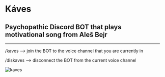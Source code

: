 # Káves
## Psychopathic Discord BOT that plays motivational song from Aleš Bejr
----------------------
/kaves --> join the BOT to the voice channel that you are currently in

/diskaves --> disconnect the BOT from the current voice channel


![kaves](https://user-images.githubusercontent.com/38767414/196014336-d9db7078-424e-468e-8c89-d76e2d8d5dc5.jpg)
